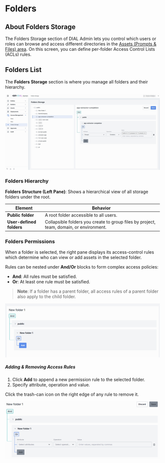 # Folders

## About Folders Storage

The Folders Storage section of DIAL Admin lets you control which users or roles can browse and access different directories in the [Assets (Prompts & Files) area](/docs/tutorials/3.admin/assets-files.md). On this screen, you can define per-folder Access Control Lists (ACLs) rules.

## Folders List

The **Folders Storage** section is where you manage all folders and their hierarchy.

![ ](img/img_46.png)

### Folders Hierarchy

**Folders Structure (Left Pane)**: Shows a hierarchical view of all storage folders under the root.

| Element                  | Behavior                                                                                  |
|--------------------------|-------------------------------------------------------------------------------------------|
| **Public folder**        | A root folder accessible to all users.                                                         |
| **User-defined folders** | Collapsible folders you create to group files by project, team, domain, or environment.   |

### Folders Permissions

When a folder is selected, the right pane displays its access-control rules which determine who can view or add assets in the selected folder.

Rules can be nested under **And/Or** blocks to form complex access policies:
* **And**: All rules must be satisfied.
* **Or**: At least one rule must be satisfied.

> **Note**: If a folder has a parent folder, all access rules of a parent folder also apply to the child folder.

![](img/76.png)

##### Adding & Removing Access Rules

1. Click **Add** to append a new permission rule to the selected folder. 
2. Specify attribute, operation and value. 

Click the trash-can icon on the right edge of any rule to remove it.

![](img/77.png)